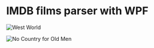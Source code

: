 # IMDB films parser with WPF

![West World](http://s8.hostingkartinok.com/uploads/images/2016/11/74f762c86ce94a05bb7b20d80690e0db.jpg)

![No Country for Old Men](http://s8.hostingkartinok.com/uploads/images/2016/11/290f23399a7b9ab32a79519e17ef6a67.jpg)
